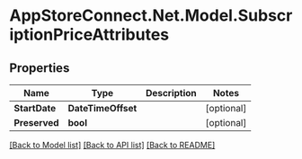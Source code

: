 # AppStoreConnect.Net.Model.SubscriptionPriceAttributes

## Properties

Name | Type | Description | Notes
------------ | ------------- | ------------- | -------------
**StartDate** | **DateTimeOffset** |  | [optional] 
**Preserved** | **bool** |  | [optional] 

[[Back to Model list]](../README.md#documentation-for-models) [[Back to API list]](../README.md#documentation-for-api-endpoints) [[Back to README]](../README.md)

